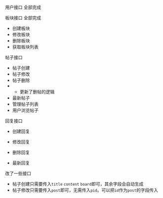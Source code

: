 
用户接口 全部完成

板块接口 全部完成
- 创建板块
- 修改板块
- 删除板块
- 获取板块列表

帖子接口 
- 帖子创建
- 帖子修改
- 帖子删除
- - 更新了删帖的逻辑
- 最新帖子
- 管理帖子列表
- 用户浏览帖子

回复接口
- 创建回复
- 修改回复
- 删除回复

- 最新回复

改了一些接口
- 帖子创建只需要传入`title` `content` `board`即可，其余字段会自动生成
- 帖子修改只需要传入`post`即可，无需传入`pid`。可以把`id`作为`post`的字段传入